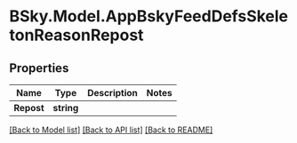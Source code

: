 # BSky.Model.AppBskyFeedDefsSkeletonReasonRepost

## Properties

Name | Type | Description | Notes
------------ | ------------- | ------------- | -------------
**Repost** | **string** |  | 

[[Back to Model list]](../README.md#documentation-for-models) [[Back to API list]](../README.md#documentation-for-api-endpoints) [[Back to README]](../README.md)

